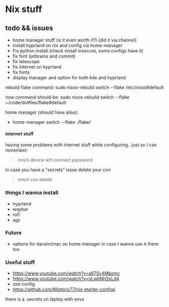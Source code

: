 # Nix stuff

## todo && issues
- home manager stuff (is it even worth it?) (did it via channel)
- install hyprland on nix and config via home-manager
- Fix python install (check install insecure, some configs have it)
- fix font (jetbrains and commit)
- fix telescope
- fix internet on hyprland
- fix fonts
- display manager and option for both kde and hyprland

rebuild flake command:
sudo nixos-rebuild switch --flake /etc/nixos#default

now command should be:
sudo nixos-rebuild switch --flake ~/code/dotfiles/flake#default

home manager (should have alias):
- home-manager switch --flake ./flake/

#### internet stuff
having some problems with internet stuff while configuring.. just so I can remember:
> nmcli device wifi connect <SSID> password <password>

In case you have a "secrets" issue delete your con
> nmcli con delete <SSID>

### things I wanna install
- hyprland
- waybar
- rofi
- ags

### Future
- options for darwin/mac on home manager in case I wanna use it there too

### Useful stuff
- https://www.youtube.com/watch?v=a67Sv4Mbxmc
- https://www.youtube.com/watch?v=nLwbNhSxLd4
- zoe config
- https://github.com/Misterio77/nix-starter-configs

there is a .secrets on laptop with envs
